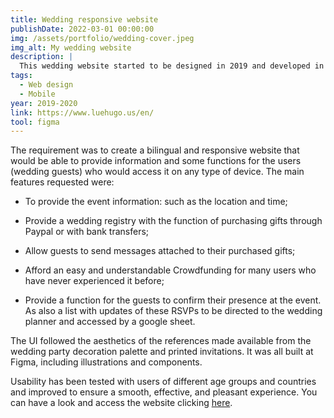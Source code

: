```yaml
---
title: Wedding responsive website
publishDate: 2022-03-01 00:00:00
img: /assets/portfolio/wedding-cover.jpeg
img_alt: My wedding website
description: |
  This wedding website started to be designed in 2019 and developed in January and February 2020.
tags:
  - Web design
  - Mobile
year: 2019-2020
link: https://www.luehugo.us/en/
tool: figma
---
```


The requirement was to create a bilingual and responsive website that would be able to provide information and some functions for the users (wedding guests) who would access it on any type of device. The main features requested were:

- To provide the event information: such as the location and time;

- Provide a wedding registry with the function of purchasing gifts through Paypal or with bank transfers;

- Allow guests to send messages attached to their purchased gifts;

- Afford an easy and understandable Crowdfunding for many users who have never experienced it before;

- Provide a function for the guests to confirm their presence at the event. As also a list with updates of these RSVPs to be directed to the wedding planner and accessed by a google sheet.

The UI followed the aesthetics of the references made available from the wedding party decoration palette and printed invitations. It was all built at Figma, including illustrations and components.

Usability has been tested with users of different age groups and countries and improved to ensure a smooth, effective, and pleasant experience. You can have a look and access the website clicking <a href="https://luehugo.us">here</a>.
